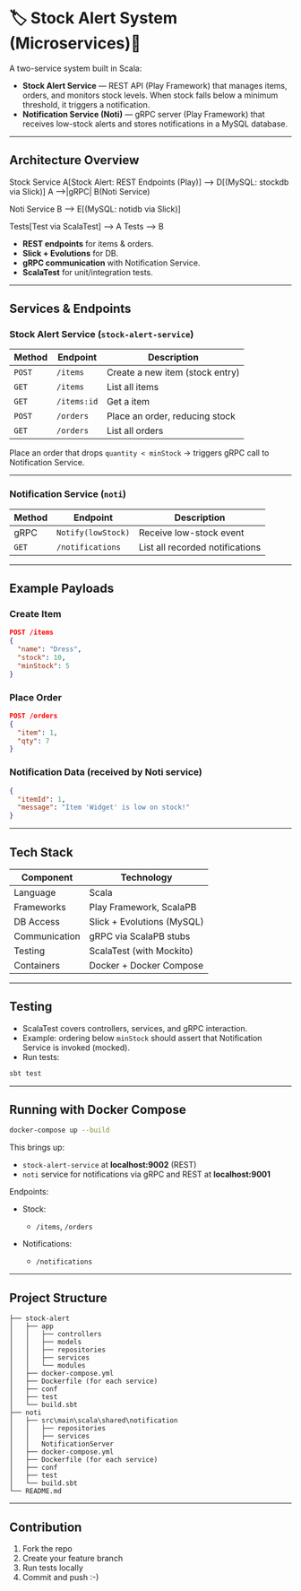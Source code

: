 
# 🏷 Stock Alert System (Microservices)🛒

A two-service system built in Scala:

- **Stock Alert Service** — REST API (Play Framework) that manages items, orders, and monitors stock levels. When stock falls below a minimum threshold, it triggers a notification.
- **Notification Service (Noti)** — gRPC server (Play Framework) that receives low-stock alerts and stores notifications in a MySQL database.

---

##  Architecture Overview


  Stock Service
    A[Stock Alert: REST Endpoints (Play)] --> D[(MySQL: stockdb via Slick)]
    A -->|gRPC| B(Noti Service)
  
  Noti Service
    B --> E[(MySQL: notidb via Slick)]
  
  Tests[Test via ScalaTest] --> A
  Tests --> B


* **REST endpoints** for items & orders.
* **Slick + Evolutions** for DB.
* **gRPC communication** with Notification Service.
* **ScalaTest** for unit/integration tests.

---

## Services & Endpoints

### Stock Alert Service (`stock-alert-service`)

| Method | Endpoint   | Description                     |
| ------ | ---------  | ------------------------------- |
| `POST` | `/items`   | Create a new item (stock entry) |
| `GET`  | `/items`   | List all items                  |
| `GET`  | `/items:id`| Get a item                      |
| `POST` | `/orders`  | Place an order, reducing stock  |
| `GET`  | `/orders`  | List all orders                 |

Place an order that drops `quantity < minStock` → triggers gRPC call to Notification Service.

---

### Notification Service (`noti`)

| Method | Endpoint           | Description                     |
| ------ | ------------------ | ------------------------------- |
| gRPC   | `Notify(lowStock)` | Receive low-stock event         |
| `GET`  | `/notifications`   | List all recorded notifications |

---

## Example Payloads

### Create Item

```json
POST /items
{
  "name": "Dress",
  "stock": 10,
  "minStock": 5
}
```

### Place Order

```json
POST /orders
{
  "item": 1,
  "qty": 7
}
```

### Notification Data (received by Noti service)

```json
{
  "itemId": 1,
  "message": "Item 'Widget' is low on stock!"
}
```

---

## Tech Stack

| Component     | Technology                 |
| ------------- | -------------------------- |
| Language      | Scala                      |
| Frameworks    | Play Framework, ScalaPB    |
| DB Access     | Slick + Evolutions (MySQL) |
| Communication | gRPC via ScalaPB stubs     |
| Testing       | ScalaTest (with Mockito)   |
| Containers    | Docker + Docker Compose    |

---

## Testing

* ScalaTest covers controllers, services, and gRPC interaction.
* Example: ordering below `minStock` should assert that Notification Service is invoked (mocked).
* Run tests:

```bash
sbt test
```

---

## Running with Docker Compose

```bash
docker-compose up --build
```

This brings up:

* `stock-alert-service` at **localhost:9002** (REST)
* `noti` service for notifications via gRPC and REST at **localhost:9001**

Endpoints:

* Stock:

  * `/items`, `/orders`
* Notifications:

  * `/notifications`

---

## Project Structure

```
├── stock-alert
│   ├── app
│   │   ├── controllers
│   │   ├── models
│   │   ├── repositories
│   │   ├── services
│   │   └── modules
│   ├── docker-compose.yml
│   ├── Dockerfile (for each service)
│   ├── conf
│   ├── test
│   └── build.sbt
├── noti
│   ├── src\main\scala\shared\notification
│   │   ├── repositories
│   │   ├── services
│   │   NotificationServer 
│   ├── docker-compose.yml
│   ├── Dockerfile (for each service)
│   ├── conf
│   ├── test
│   └── build.sbt
└── README.md
```

---

## Contribution

1. Fork the repo
2. Create your feature branch
3. Run tests locally
4. Commit and push :-)
